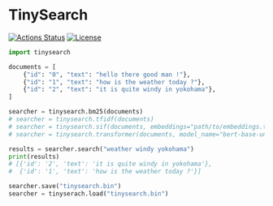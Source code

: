 # TinySearch

[![Actions Status](https://github.com/altescy/tinysearch/workflows/CI/badge.svg)](https://github.com/altescy/tinysearch/actions/workflows/ci.yml)
[![License](https://img.shields.io/github/license/altescy/tinysearch)](https://github.com/altescy/tinysearch/blob/main/LICENSE)

```python
import tinysearch

documents = [
    {"id": "0", "text": "hello there good man !"},
    {"id": "1", "text": "how is the weather today ?"},
    {"id": "2", "text": "it is quite windy in yokohama"},
]

searcher = tinysearch.bm25(documents)
# searcher = tinysearch.tfidf(documents)
# searcher = tinysearch.sif(documents, embeddings="path/to/embeddings.txt")
# searcher = tinysearch.transformer(documents, model_name="bert-base-uncased")

results = searcher.search("weather windy yokohama")
print(results)
# [{'id': '2', 'text': 'it is quite windy in yokohama'},
#  {'id': '1', 'text': 'how is the weather today ?'}]

searcher.save("tinysearch.bin")
searcher = tinyserach.load("tinysearch.bin")
```
